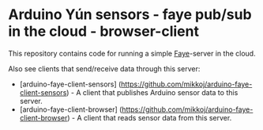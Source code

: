 Arduino Yún sensors - faye pub/sub in the cloud - browser-client
===

This repository contains code for running a simple [Faye](http://faye.jcoglan.com/)-server in the cloud.

Also see clients that send/receive data through this server:

- [arduino-faye-client-sensors] (https://github.com/mikkoj/arduino-faye-client-sensors) - A client that publishes Arduino sensor data to this server. 
- [arduino-faye-client-browser] (https://github.com/mikkoj/arduino-faye-client-browser) - A client that reads sensor data from this server.
